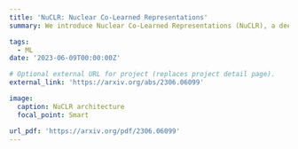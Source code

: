 ```yaml
---
title: 'NuCLR: Nuclear Co-Learned Representations'
summary: We introduce Nuclear Co-Learned Representations (NuCLR), a deep learning model that predicts various nuclear observables, including binding and decay energies, and nuclear charge radii. The model is trained using a multi-task approach with shared representations and obtains state-of-the-art performance, achieving levels of precision that are crucial for understanding fundamental phenomena in nuclear (astro)physics. 

tags:
  - ML
date: '2023-06-09T00:00:00Z'

# Optional external URL for project (replaces project detail page).
external_link: 'https://arxiv.org/abs/2306.06099'

image:
  caption: NuCLR architecture
  focal_point: Smart

url_pdf: 'https://arxiv.org/pdf/2306.06099'
---
```

